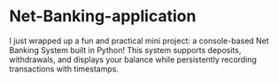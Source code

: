 # Net-Banking-application
I just wrapped up a fun and practical mini project: a console-based Net Banking System built in Python! This system supports deposits, withdrawals, and displays your balance while persistently recording transactions with timestamps.

